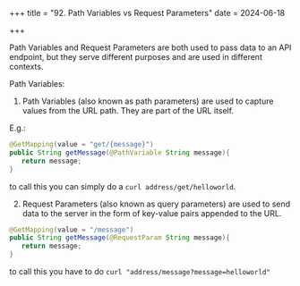 +++
title = "92. Path Variables vs Request Parameters"
date = 2024-06-18

+++

Path Variables and Request Parameters are both used to pass data to an API endpoint, but they serve different purposes and are used in different contexts.

Path Variables:

1. Path Variables (also known as path parameters) are used to capture values from the URL path. They are part of the URL itself.

E.g.:

```java
@GetMapping(value = "get/{message}")
public String getMessage(@PathVariable String message){
   return message;
}
```

to call this you can simply do a `curl address/get/helloworld`.

2. Request Parameters (also known as query parameters) are used to send data to the server in the form of key-value pairs appended to the URL.

```java
@GetMapping(value = "/message")
public String getMessage(@RequestParam String message){
   return message;
}
```

to call this you have to do `curl "address/message?message=helloworld"`
